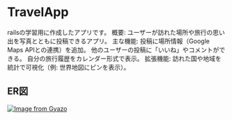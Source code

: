 # TravelApp

railsの学習用に作成したアプリです。
概要: ユーザーが訪れた場所や旅行の思い出を写真とともに投稿できるアプリ。
主な機能:
投稿に場所情報（Google Maps APIとの連携）を追加。
他のユーザーの投稿に「いいね」やコメントができる。
自分の旅行履歴をカレンダー形式で表示。
拡張機能:
訪れた国や地域を統計で可視化（例: 世界地図にピンを表示）。

## ER図
[![Image from Gyazo](https://i.gyazo.com/624d8c0652264ce9b3510d716abb3d07.png)](https://gyazo.com/624d8c0652264ce9b3510d716abb3d07)
